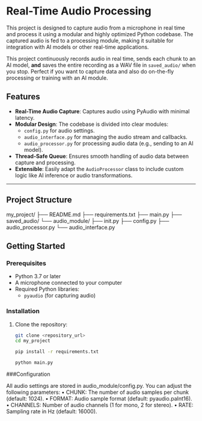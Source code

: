 # Real-Time Audio Processing

This project is designed to capture audio from a microphone in real time and process it using a modular and highly optimized Python codebase. The captured audio is fed to a processing module, making it suitable for integration with AI models or other real-time applications.

This project continuously records audio in real time, sends each chunk to an AI model, **and** saves the entire recording as a WAV file in `saved_audio/` when you stop. Perfect if you want to capture data and also do on-the-fly processing or training with an AI module.


## Features

- **Real-Time Audio Capture**: Captures audio using PyAudio with minimal latency.
- **Modular Design**: The codebase is divided into clear modules:
  - `config.py` for audio settings.
  - `audio_interface.py` for managing the audio stream and callbacks.
  - `audio_processor.py` for processing audio data (e.g., sending to an AI model).
- **Thread-Safe Queue**: Ensures smooth handling of audio data between capture and processing.
- **Extensible**: Easily adapt the `AudioProcessor` class to include custom logic like AI inference or audio transformations.

---

## Project Structure

my_project/
├── README.md
├── requirements.txt
├── main.py
├── saved_audio/
└── audio_module/
├── init.py
├── config.py
├── audio_processor.py
└── audio_interface.py

## Getting Started

### Prerequisites

- Python 3.7 or later
- A microphone connected to your computer
- Required Python libraries:
  - `pyaudio` (for capturing audio)

### Installation

1. Clone the repository:
   ```bash
   git clone <repository_url>
   cd my_project

   pip install -r requirements.txt

   python main.py

###Configuration

All audio settings are stored in audio_module/config.py. You can adjust the following parameters:
	•	CHUNK: The number of audio samples per chunk (default: 1024).
	•	FORMAT: Audio sample format (default: pyaudio.paInt16).
	•	CHANNELS: Number of audio channels (1 for mono, 2 for stereo).
	•	RATE: Sampling rate in Hz (default: 16000).